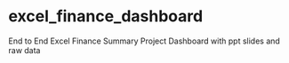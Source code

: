 # excel_finance_dashboard
End to End Excel Finance Summary Project Dashboard with ppt slides and raw data

